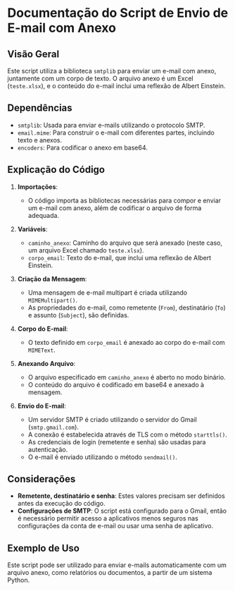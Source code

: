 # Documentação do Script de Envio de E-mail com Anexo

## Visão Geral
Este script utiliza a biblioteca `smtplib` para enviar um e-mail com anexo, juntamente com um corpo de texto. O arquivo anexo é um Excel (`teste.xlsx`), e o conteúdo do e-mail inclui uma reflexão de Albert Einstein.

## Dependências
- `smtplib`: Usada para enviar e-mails utilizando o protocolo SMTP.
- `email.mime`: Para construir o e-mail com diferentes partes, incluindo texto e anexos.
- `encoders`: Para codificar o anexo em base64.

## Explicação do Código

1. **Importações**:
   - O código importa as bibliotecas necessárias para compor e enviar um e-mail com anexo, além de codificar o arquivo de forma adequada.

2. **Variáveis**:
   - `caminho_anexo`: Caminho do arquivo que será anexado (neste caso, um arquivo Excel chamado `teste.xlsx`).
   - `corpo_email`: Texto do e-mail, que inclui uma reflexão de Albert Einstein.

3. **Criação da Mensagem**:
   - Uma mensagem de e-mail multipart é criada utilizando `MIMEMultipart()`.
   - As propriedades do e-mail, como remetente (`From`), destinatário (`To`) e assunto (`Subject`), são definidas.

4. **Corpo do E-mail**:
   - O texto definido em `corpo_email` é anexado ao corpo do e-mail com `MIMEText`.

5. **Anexando Arquivo**:
   - O arquivo especificado em `caminho_anexo` é aberto no modo binário.
   - O conteúdo do arquivo é codificado em base64 e anexado à mensagem.

6. **Envio do E-mail**:
   - Um servidor SMTP é criado utilizando o servidor do Gmail (`smtp.gmail.com`).
   - A conexão é estabelecida através de TLS com o método `starttls()`.
   - As credenciais de login (remetente e senha) são usadas para autenticação.
   - O e-mail é enviado utilizando o método `sendmail()`.

## Considerações
- **Remetente, destinatário e senha**: Estes valores precisam ser definidos antes da execução do código.
- **Configurações de SMTP**: O script está configurado para o Gmail, então é necessário permitir acesso a aplicativos menos seguros nas configurações da conta de e-mail ou usar uma senha de aplicativo.

## Exemplo de Uso
Este script pode ser utilizado para enviar e-mails automaticamente com um arquivo anexo, como relatórios ou documentos, a partir de um sistema Python.

